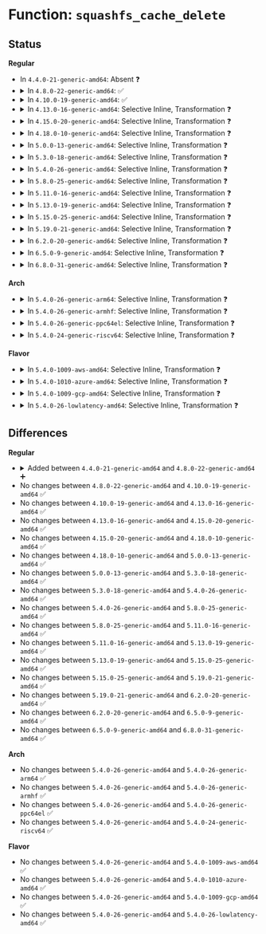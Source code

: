 # Function: <code>squashfs_cache_delete</code>

## Status
<b>Regular</b>
<ul>
<li>
In <code>4.4.0-21-generic-amd64</code>: Absent ❓
</li>
<li>
<details>
<summary>In <code>4.8.0-22-generic-amd64</code>: ✅</summary>

```c
void squashfs_cache_delete(struct squashfs_cache * cache)
```

```json
{
  "name": "squashfs_cache_delete",
  "collision_type": "Unique Global",
  "inline_type": "No",
  "funcs": [
    {
      "addr": 18446744071582127760,
      "name": "squashfs_cache_delete",
      "external": true,
      "loc": "fs/squashfs/cache.c:210",
      "file": "fs/squashfs/cache.c",
      "inline": "seen, unknown",
      "caller_inline": [],
      "caller_func": [
        "fs/squashfs/cache.c:squashfs_cache_init",
        "fs/squashfs/super.c:squashfs_put_super",
        "fs/squashfs/super.c:squashfs_put_super",
        "fs/squashfs/super.c:squashfs_put_super",
        "fs/squashfs/super.c:squashfs_fill_super",
        "fs/squashfs/super.c:squashfs_fill_super",
        "fs/squashfs/super.c:squashfs_fill_super"
      ]
    }
  ],
  "symbols": [
    {
      "addr": 18446744071582127760,
      "name": "squashfs_cache_delete",
      "section": ".text",
      "bind": "STB_GLOBAL",
      "size": 174
    }
  ]
}
```
</details>
</li>
<li>
<details>
<summary>In <code>4.10.0-19-generic-amd64</code>: ✅</summary>

```c
void squashfs_cache_delete(struct squashfs_cache * cache)
```

```json
{
  "name": "squashfs_cache_delete",
  "collision_type": "Unique Global",
  "inline_type": "No",
  "funcs": [
    {
      "addr": 18446744071582217504,
      "name": "squashfs_cache_delete",
      "external": true,
      "loc": "fs/squashfs/cache.c:210",
      "file": "fs/squashfs/cache.c",
      "inline": "seen, unknown",
      "caller_inline": [],
      "caller_func": [
        "fs/squashfs/cache.c:squashfs_cache_init",
        "fs/squashfs/super.c:squashfs_put_super",
        "fs/squashfs/super.c:squashfs_put_super",
        "fs/squashfs/super.c:squashfs_put_super",
        "fs/squashfs/super.c:squashfs_fill_super",
        "fs/squashfs/super.c:squashfs_fill_super",
        "fs/squashfs/super.c:squashfs_fill_super"
      ]
    }
  ],
  "symbols": [
    {
      "addr": 18446744071582217504,
      "name": "squashfs_cache_delete",
      "section": ".text",
      "bind": "STB_GLOBAL",
      "size": 174
    }
  ]
}
```
</details>
</li>
<li>
<details>
<summary>In <code>4.13.0-16-generic-amd64</code>: Selective Inline, Transformation ❓</summary>

```c
void squashfs_cache_delete(struct squashfs_cache * cache)
```

```json
{
  "name": "squashfs_cache_delete",
  "collision_type": "Unique Global",
  "inline_type": "Selective",
  "funcs": [
    {
      "addr": 18446744071582303477,
      "name": "squashfs_cache_delete",
      "external": true,
      "loc": "fs/squashfs/cache.c:210",
      "file": "fs/squashfs/cache.c",
      "inline": "not declared, inlined",
      "caller_inline": [
        "fs/squashfs/cache.c:squashfs_cache_init"
      ],
      "caller_func": [
        "fs/squashfs/cache.c:squashfs_cache_init",
        "fs/squashfs/super.c:squashfs_put_super",
        "fs/squashfs/super.c:squashfs_put_super",
        "fs/squashfs/super.c:squashfs_put_super",
        "fs/squashfs/super.c:squashfs_fill_super",
        "fs/squashfs/super.c:squashfs_fill_super",
        "fs/squashfs/super.c:squashfs_fill_super"
      ]
    }
  ],
  "symbols": [
    {
      "addr": 18446744071582301552,
      "name": "squashfs_cache_delete.part.0",
      "section": ".text",
      "bind": "STB_LOCAL",
      "size": 164
    },
    {
      "addr": 18446744071582302944,
      "name": "squashfs_cache_delete",
      "section": ".text",
      "bind": "STB_GLOBAL",
      "size": 23
    }
  ]
}
```
</details>
</li>
<li>
<details>
<summary>In <code>4.15.0-20-generic-amd64</code>: Selective Inline, Transformation ❓</summary>

```c
void squashfs_cache_delete(struct squashfs_cache * cache)
```

```json
{
  "name": "squashfs_cache_delete",
  "collision_type": "Unique Global",
  "inline_type": "Selective",
  "funcs": [
    {
      "addr": 18446744071582452597,
      "name": "squashfs_cache_delete",
      "external": true,
      "loc": "fs/squashfs/cache.c:210",
      "file": "fs/squashfs/cache.c",
      "inline": "not declared, inlined",
      "caller_inline": [
        "fs/squashfs/cache.c:squashfs_cache_init"
      ],
      "caller_func": [
        "fs/squashfs/cache.c:squashfs_cache_init",
        "fs/squashfs/super.c:squashfs_put_super",
        "fs/squashfs/super.c:squashfs_put_super",
        "fs/squashfs/super.c:squashfs_put_super",
        "fs/squashfs/super.c:squashfs_fill_super",
        "fs/squashfs/super.c:squashfs_fill_super",
        "fs/squashfs/super.c:squashfs_fill_super"
      ]
    }
  ],
  "symbols": [
    {
      "addr": 18446744071582450672,
      "name": "squashfs_cache_delete.part.0",
      "section": ".text",
      "bind": "STB_LOCAL",
      "size": 164
    },
    {
      "addr": 18446744071582452064,
      "name": "squashfs_cache_delete",
      "section": ".text",
      "bind": "STB_GLOBAL",
      "size": 23
    }
  ]
}
```
</details>
</li>
<li>
<details>
<summary>In <code>4.18.0-10-generic-amd64</code>: Selective Inline, Transformation ❓</summary>

```c
void squashfs_cache_delete(struct squashfs_cache * cache)
```

```json
{
  "name": "squashfs_cache_delete",
  "collision_type": "Unique Global",
  "inline_type": "Selective",
  "funcs": [
    {
      "addr": 18446744071582643971,
      "name": "squashfs_cache_delete",
      "external": true,
      "loc": "fs/squashfs/cache.c:210",
      "file": "fs/squashfs/cache.c",
      "inline": "not declared, inlined",
      "caller_inline": [
        "fs/squashfs/cache.c:squashfs_cache_init"
      ],
      "caller_func": [
        "fs/squashfs/cache.c:squashfs_cache_init",
        "fs/squashfs/super.c:squashfs_put_super",
        "fs/squashfs/super.c:squashfs_put_super",
        "fs/squashfs/super.c:squashfs_put_super",
        "fs/squashfs/super.c:squashfs_fill_super",
        "fs/squashfs/super.c:squashfs_fill_super",
        "fs/squashfs/super.c:squashfs_fill_super"
      ]
    }
  ],
  "symbols": [
    {
      "addr": 18446744071582641072,
      "name": "squashfs_cache_delete.part.0",
      "section": ".text",
      "bind": "STB_LOCAL",
      "size": 168
    },
    {
      "addr": 18446744071582642624,
      "name": "squashfs_cache_delete",
      "section": ".text",
      "bind": "STB_GLOBAL",
      "size": 22
    }
  ]
}
```
</details>
</li>
<li>
<details>
<summary>In <code>5.0.0-13-generic-amd64</code>: Selective Inline, Transformation ❓</summary>

```c
void squashfs_cache_delete(struct squashfs_cache * cache)
```

```json
{
  "name": "squashfs_cache_delete",
  "collision_type": "Unique Global",
  "inline_type": "Selective",
  "funcs": [
    {
      "addr": 18446744071582745747,
      "name": "squashfs_cache_delete",
      "external": true,
      "loc": "fs/squashfs/cache.c:210",
      "file": "fs/squashfs/cache.c",
      "inline": "not declared, inlined",
      "caller_inline": [
        "fs/squashfs/cache.c:squashfs_cache_init"
      ],
      "caller_func": [
        "fs/squashfs/cache.c:squashfs_cache_init",
        "fs/squashfs/super.c:squashfs_put_super",
        "fs/squashfs/super.c:squashfs_put_super",
        "fs/squashfs/super.c:squashfs_put_super",
        "fs/squashfs/super.c:squashfs_fill_super",
        "fs/squashfs/super.c:squashfs_fill_super",
        "fs/squashfs/super.c:squashfs_fill_super"
      ]
    }
  ],
  "symbols": [
    {
      "addr": 18446744071582742848,
      "name": "squashfs_cache_delete.part.0",
      "section": ".text",
      "bind": "STB_LOCAL",
      "size": 168
    },
    {
      "addr": 18446744071582744400,
      "name": "squashfs_cache_delete",
      "section": ".text",
      "bind": "STB_GLOBAL",
      "size": 22
    }
  ]
}
```
</details>
</li>
<li>
<details>
<summary>In <code>5.3.0-18-generic-amd64</code>: Selective Inline, Transformation ❓</summary>

```c
void squashfs_cache_delete(struct squashfs_cache * cache)
```

```json
{
  "name": "squashfs_cache_delete",
  "collision_type": "Unique Global",
  "inline_type": "Selective",
  "funcs": [
    {
      "addr": 18446744071582919795,
      "name": "squashfs_cache_delete",
      "external": true,
      "loc": "fs/squashfs/cache.c:197",
      "file": "fs/squashfs/cache.c",
      "inline": "not declared, inlined",
      "caller_inline": [
        "fs/squashfs/cache.c:squashfs_cache_init"
      ],
      "caller_func": [
        "fs/squashfs/cache.c:squashfs_cache_init",
        "fs/squashfs/super.c:squashfs_put_super",
        "fs/squashfs/super.c:squashfs_put_super",
        "fs/squashfs/super.c:squashfs_put_super",
        "fs/squashfs/super.c:squashfs_fill_super",
        "fs/squashfs/super.c:squashfs_fill_super",
        "fs/squashfs/super.c:squashfs_fill_super"
      ]
    }
  ],
  "symbols": [
    {
      "addr": 18446744071582916880,
      "name": "squashfs_cache_delete.part.0",
      "section": ".text",
      "bind": "STB_LOCAL",
      "size": 168
    },
    {
      "addr": 18446744071582918432,
      "name": "squashfs_cache_delete",
      "section": ".text",
      "bind": "STB_GLOBAL",
      "size": 22
    }
  ]
}
```
</details>
</li>
<li>
<details>
<summary>In <code>5.4.0-26-generic-amd64</code>: Selective Inline, Transformation ❓</summary>

```c
void squashfs_cache_delete(struct squashfs_cache * cache)
```

```json
{
  "name": "squashfs_cache_delete",
  "collision_type": "Unique Global",
  "inline_type": "Selective",
  "funcs": [
    {
      "addr": 18446744071583026339,
      "name": "squashfs_cache_delete",
      "external": true,
      "loc": "fs/squashfs/cache.c:197",
      "file": "fs/squashfs/cache.c",
      "inline": "not declared, inlined",
      "caller_inline": [
        "fs/squashfs/cache.c:squashfs_cache_init"
      ],
      "caller_func": [
        "fs/squashfs/cache.c:squashfs_cache_init",
        "fs/squashfs/super.c:squashfs_put_super",
        "fs/squashfs/super.c:squashfs_put_super",
        "fs/squashfs/super.c:squashfs_put_super",
        "fs/squashfs/super.c:squashfs_fill_super",
        "fs/squashfs/super.c:squashfs_fill_super",
        "fs/squashfs/super.c:squashfs_fill_super"
      ]
    }
  ],
  "symbols": [
    {
      "addr": 18446744071583023424,
      "name": "squashfs_cache_delete.part.0",
      "section": ".text",
      "bind": "STB_LOCAL",
      "size": 168
    },
    {
      "addr": 18446744071583024976,
      "name": "squashfs_cache_delete",
      "section": ".text",
      "bind": "STB_GLOBAL",
      "size": 22
    }
  ]
}
```
</details>
</li>
<li>
<details>
<summary>In <code>5.8.0-25-generic-amd64</code>: Selective Inline, Transformation ❓</summary>

```c
void squashfs_cache_delete(struct squashfs_cache * cache)
```

```json
{
  "name": "squashfs_cache_delete",
  "collision_type": "Unique Global",
  "inline_type": "Selective",
  "funcs": [
    {
      "addr": 18446744071583344147,
      "name": "squashfs_cache_delete",
      "external": true,
      "loc": "fs/squashfs/cache.c:197",
      "file": "fs/squashfs/cache.c",
      "inline": "not declared, inlined",
      "caller_inline": [
        "fs/squashfs/cache.c:squashfs_cache_init"
      ],
      "caller_func": [
        "fs/squashfs/cache.c:squashfs_cache_init",
        "fs/squashfs/super.c:squashfs_put_super",
        "fs/squashfs/super.c:squashfs_put_super",
        "fs/squashfs/super.c:squashfs_put_super",
        "fs/squashfs/super.c:squashfs_fill_super",
        "fs/squashfs/super.c:squashfs_fill_super",
        "fs/squashfs/super.c:squashfs_fill_super"
      ]
    }
  ],
  "symbols": [
    {
      "addr": 18446744071583341216,
      "name": "squashfs_cache_delete.part.0",
      "section": ".text",
      "bind": "STB_LOCAL",
      "size": 168
    },
    {
      "addr": 18446744071583342784,
      "name": "squashfs_cache_delete",
      "section": ".text",
      "bind": "STB_GLOBAL",
      "size": 22
    }
  ]
}
```
</details>
</li>
<li>
<details>
<summary>In <code>5.11.0-16-generic-amd64</code>: Selective Inline, Transformation ❓</summary>

```c
void squashfs_cache_delete(struct squashfs_cache * cache)
```

```json
{
  "name": "squashfs_cache_delete",
  "collision_type": "Unique Global",
  "inline_type": "Selective",
  "funcs": [
    {
      "addr": 18446744071591351292,
      "name": "squashfs_cache_delete",
      "external": true,
      "loc": "fs/squashfs/cache.c:197",
      "file": "fs/squashfs/cache.c",
      "inline": "not declared, inlined",
      "caller_inline": [
        "fs/squashfs/cache.c:squashfs_cache_init"
      ],
      "caller_func": [
        "fs/squashfs/cache.c:squashfs_cache_init",
        "fs/squashfs/super.c:squashfs_put_super",
        "fs/squashfs/super.c:squashfs_put_super",
        "fs/squashfs/super.c:squashfs_put_super",
        "fs/squashfs/super.c:squashfs_fill_super",
        "fs/squashfs/super.c:squashfs_fill_super",
        "fs/squashfs/super.c:squashfs_fill_super"
      ]
    }
  ],
  "symbols": [
    {
      "addr": 18446744071583457728,
      "name": "squashfs_cache_delete.part.0",
      "section": ".text",
      "bind": "STB_LOCAL",
      "size": 168
    },
    {
      "addr": 18446744071583459248,
      "name": "squashfs_cache_delete",
      "section": ".text",
      "bind": "STB_GLOBAL",
      "size": 22
    }
  ]
}
```
</details>
</li>
<li>
<details>
<summary>In <code>5.13.0-19-generic-amd64</code>: Selective Inline, Transformation ❓</summary>

```c
void squashfs_cache_delete(struct squashfs_cache * cache)
```

```json
{
  "name": "squashfs_cache_delete",
  "collision_type": "Unique Global",
  "inline_type": "Selective",
  "funcs": [
    {
      "addr": 18446744071591294176,
      "name": "squashfs_cache_delete",
      "external": true,
      "loc": "fs/squashfs/cache.c:197",
      "file": "fs/squashfs/cache.c",
      "inline": "not declared, inlined",
      "caller_inline": [
        "fs/squashfs/cache.c:squashfs_cache_init"
      ],
      "caller_func": [
        "fs/squashfs/cache.c:squashfs_cache_init",
        "fs/squashfs/super.c:squashfs_put_super",
        "fs/squashfs/super.c:squashfs_put_super",
        "fs/squashfs/super.c:squashfs_put_super",
        "fs/squashfs/super.c:squashfs_fill_super",
        "fs/squashfs/super.c:squashfs_fill_super",
        "fs/squashfs/super.c:squashfs_fill_super"
      ]
    }
  ],
  "symbols": [
    {
      "addr": 18446744071583480144,
      "name": "squashfs_cache_delete.part.0",
      "section": ".text",
      "bind": "STB_LOCAL",
      "size": 168
    },
    {
      "addr": 18446744071583481216,
      "name": "squashfs_cache_delete",
      "section": ".text",
      "bind": "STB_GLOBAL",
      "size": 22
    }
  ]
}
```
</details>
</li>
<li>
<details>
<summary>In <code>5.15.0-25-generic-amd64</code>: Selective Inline, Transformation ❓</summary>

```c
void squashfs_cache_delete(struct squashfs_cache * cache)
```

```json
{
  "name": "squashfs_cache_delete",
  "collision_type": "Unique Global",
  "inline_type": "Selective",
  "funcs": [
    {
      "addr": 18446744071592275757,
      "name": "squashfs_cache_delete",
      "external": true,
      "loc": "fs/squashfs/cache.c:197",
      "file": "fs/squashfs/cache.c",
      "inline": "not declared, inlined",
      "caller_inline": [
        "fs/squashfs/cache.c:squashfs_cache_init"
      ],
      "caller_func": [
        "fs/squashfs/cache.c:squashfs_cache_init",
        "fs/squashfs/super.c:squashfs_put_super",
        "fs/squashfs/super.c:squashfs_put_super",
        "fs/squashfs/super.c:squashfs_put_super",
        "fs/squashfs/super.c:squashfs_fill_super",
        "fs/squashfs/super.c:squashfs_fill_super",
        "fs/squashfs/super.c:squashfs_fill_super"
      ]
    }
  ],
  "symbols": [
    {
      "addr": 18446744071583834544,
      "name": "squashfs_cache_delete.part.0",
      "section": ".text",
      "bind": "STB_LOCAL",
      "size": 168
    },
    {
      "addr": 18446744071583835616,
      "name": "squashfs_cache_delete",
      "section": ".text",
      "bind": "STB_GLOBAL",
      "size": 22
    }
  ]
}
```
</details>
</li>
<li>
<details>
<summary>In <code>5.19.0-21-generic-amd64</code>: Selective Inline, Transformation ❓</summary>

```c
void squashfs_cache_delete(struct squashfs_cache * cache)
```

```json
{
  "name": "squashfs_cache_delete",
  "collision_type": "Unique Global",
  "inline_type": "Selective",
  "funcs": [
    {
      "addr": 18446744071594057600,
      "name": "squashfs_cache_delete",
      "external": true,
      "loc": "fs/squashfs/cache.c:197",
      "file": "fs/squashfs/cache.c",
      "inline": "not declared, inlined",
      "caller_inline": [
        "fs/squashfs/cache.c:squashfs_cache_init"
      ],
      "caller_func": [
        "fs/squashfs/cache.c:squashfs_cache_init",
        "fs/squashfs/super.c:squashfs_put_super",
        "fs/squashfs/super.c:squashfs_put_super",
        "fs/squashfs/super.c:squashfs_put_super",
        "fs/squashfs/super.c:squashfs_fill_super",
        "fs/squashfs/super.c:squashfs_fill_super",
        "fs/squashfs/super.c:squashfs_fill_super"
      ]
    }
  ],
  "symbols": [
    {
      "addr": 18446744071584402432,
      "name": "squashfs_cache_delete.part.0",
      "section": ".text",
      "bind": "STB_LOCAL",
      "size": 178
    },
    {
      "addr": 18446744071584403680,
      "name": "squashfs_cache_delete",
      "section": ".text",
      "bind": "STB_GLOBAL",
      "size": 34
    }
  ]
}
```
</details>
</li>
<li>
<details>
<summary>In <code>6.2.0-20-generic-amd64</code>: Selective Inline, Transformation ❓</summary>

```c
void squashfs_cache_delete(struct squashfs_cache * cache)
```

```json
{
  "name": "squashfs_cache_delete",
  "collision_type": "Unique Global",
  "inline_type": "Selective",
  "funcs": [
    {
      "addr": 18446744071585059301,
      "name": "squashfs_cache_delete",
      "external": true,
      "loc": "fs/squashfs/cache.c:197",
      "file": "fs/squashfs/cache.c",
      "inline": "not declared, inlined",
      "caller_inline": [
        "fs/squashfs/cache.c:squashfs_cache_init"
      ],
      "caller_func": [
        "fs/squashfs/cache.c:squashfs_cache_init",
        "fs/squashfs/super.c:squashfs_put_super",
        "fs/squashfs/super.c:squashfs_put_super",
        "fs/squashfs/super.c:squashfs_put_super",
        "fs/squashfs/super.c:squashfs_fill_super",
        "fs/squashfs/super.c:squashfs_fill_super",
        "fs/squashfs/super.c:squashfs_fill_super"
      ]
    }
  ],
  "symbols": [
    {
      "addr": 18446744071585057520,
      "name": "squashfs_cache_delete.part.0",
      "section": ".text",
      "bind": "STB_LOCAL",
      "size": 178
    },
    {
      "addr": 18446744071585058832,
      "name": "squashfs_cache_delete",
      "section": ".text",
      "bind": "STB_GLOBAL",
      "size": 34
    }
  ]
}
```
</details>
</li>
<li>
<details>
<summary>In <code>6.5.0-9-generic-amd64</code>: Selective Inline, Transformation ❓</summary>

```c
void squashfs_cache_delete(struct squashfs_cache * cache)
```

```json
{
  "name": "squashfs_cache_delete",
  "collision_type": "Unique Global",
  "inline_type": "Selective",
  "funcs": [
    {
      "addr": 18446744071585288482,
      "name": "squashfs_cache_delete",
      "external": true,
      "loc": "fs/squashfs/cache.c:197",
      "file": "fs/squashfs/cache.c",
      "inline": "not declared, inlined",
      "caller_inline": [
        "fs/squashfs/cache.c:squashfs_cache_init"
      ],
      "caller_func": [
        "fs/squashfs/cache.c:squashfs_cache_init",
        "fs/squashfs/super.c:squashfs_put_super",
        "fs/squashfs/super.c:squashfs_put_super",
        "fs/squashfs/super.c:squashfs_put_super",
        "fs/squashfs/super.c:squashfs_fill_super",
        "fs/squashfs/super.c:squashfs_fill_super",
        "fs/squashfs/super.c:squashfs_fill_super"
      ]
    }
  ],
  "symbols": [
    {
      "addr": 18446744071585286720,
      "name": "squashfs_cache_delete.part.0",
      "section": ".text",
      "bind": "STB_LOCAL",
      "size": 173
    },
    {
      "addr": 18446744071585288016,
      "name": "squashfs_cache_delete",
      "section": ".text",
      "bind": "STB_GLOBAL",
      "size": 34
    }
  ]
}
```
</details>
</li>
<li>
<details>
<summary>In <code>6.8.0-31-generic-amd64</code>: Selective Inline, Transformation ❓</summary>

```c
void squashfs_cache_delete(struct squashfs_cache * cache)
```

```json
{
  "name": "squashfs_cache_delete",
  "collision_type": "Unique Global",
  "inline_type": "Selective",
  "funcs": [
    {
      "addr": 18446744071585522219,
      "name": "squashfs_cache_delete",
      "external": true,
      "loc": "fs/squashfs/cache.c:197",
      "file": "fs/squashfs/cache.c",
      "inline": "not declared, inlined",
      "caller_inline": [
        "fs/squashfs/cache.c:squashfs_cache_init"
      ],
      "caller_func": [
        "fs/squashfs/cache.c:squashfs_cache_init",
        "fs/squashfs/super.c:squashfs_put_super",
        "fs/squashfs/super.c:squashfs_put_super",
        "fs/squashfs/super.c:squashfs_put_super",
        "fs/squashfs/super.c:squashfs_fill_super",
        "fs/squashfs/super.c:squashfs_fill_super",
        "fs/squashfs/super.c:squashfs_fill_super"
      ]
    }
  ],
  "symbols": [
    {
      "addr": 18446744071585520336,
      "name": "squashfs_cache_delete.part.0",
      "section": ".text",
      "bind": "STB_LOCAL",
      "size": 173
    },
    {
      "addr": 18446744071585521632,
      "name": "squashfs_cache_delete",
      "section": ".text",
      "bind": "STB_GLOBAL",
      "size": 34
    }
  ]
}
```
</details>
</li>
</ul>
<b>Arch</b>
<ul>
<li>
<details>
<summary>In <code>5.4.0-26-generic-arm64</code>: Selective Inline, Transformation ❓</summary>

```c
void squashfs_cache_delete(struct squashfs_cache * cache)
```

```json
{
  "name": "squashfs_cache_delete",
  "collision_type": "Unique Global",
  "inline_type": "Selective",
  "funcs": [
    {
      "addr": 18446603336494720960,
      "name": "squashfs_cache_delete",
      "external": true,
      "loc": "fs/squashfs/cache.c:197",
      "file": "fs/squashfs/cache.c",
      "inline": "not declared, inlined",
      "caller_inline": [
        "fs/squashfs/cache.c:squashfs_cache_init"
      ],
      "caller_func": [
        "fs/squashfs/cache.c:squashfs_cache_init",
        "fs/squashfs/super.c:squashfs_put_super",
        "fs/squashfs/super.c:squashfs_put_super",
        "fs/squashfs/super.c:squashfs_put_super",
        "fs/squashfs/super.c:squashfs_fill_super",
        "fs/squashfs/super.c:squashfs_fill_super",
        "fs/squashfs/super.c:squashfs_fill_super"
      ]
    }
  ],
  "symbols": [
    {
      "addr": 18446603336494718616,
      "name": "squashfs_cache_delete.part.0",
      "section": ".text",
      "bind": "STB_LOCAL",
      "size": 240
    },
    {
      "addr": 18446603336494720416,
      "name": "squashfs_cache_delete",
      "section": ".text",
      "bind": "STB_GLOBAL",
      "size": 48
    }
  ]
}
```
</details>
</li>
<li>
<details>
<summary>In <code>5.4.0-26-generic-armhf</code>: Selective Inline, Transformation ❓</summary>

```c
void squashfs_cache_delete(struct squashfs_cache * cache)
```

```json
{
  "name": "squashfs_cache_delete",
  "collision_type": "Unique Global",
  "inline_type": "Selective",
  "funcs": [
    {
      "addr": 3228155604,
      "name": "squashfs_cache_delete",
      "external": true,
      "loc": "fs/squashfs/cache.c:197",
      "file": "fs/squashfs/cache.c",
      "inline": "not declared, inlined",
      "caller_inline": [
        "fs/squashfs/cache.c:squashfs_cache_init"
      ],
      "caller_func": [
        "fs/squashfs/cache.c:squashfs_cache_init",
        "fs/squashfs/super.c:squashfs_put_super",
        "fs/squashfs/super.c:squashfs_put_super",
        "fs/squashfs/super.c:squashfs_put_super",
        "fs/squashfs/super.c:squashfs_fill_super",
        "fs/squashfs/super.c:squashfs_fill_super",
        "fs/squashfs/super.c:squashfs_fill_super"
      ]
    }
  ],
  "symbols": [
    {
      "addr": 3228153572,
      "name": "squashfs_cache_delete.part.0",
      "section": ".text",
      "bind": "STB_LOCAL",
      "size": 180
    },
    {
      "addr": 3228155124,
      "name": "squashfs_cache_delete",
      "section": ".text",
      "bind": "STB_GLOBAL",
      "size": 36
    }
  ]
}
```
</details>
</li>
<li>
<details>
<summary>In <code>5.4.0-26-generic-ppc64el</code>: Selective Inline, Transformation ❓</summary>

```c
void squashfs_cache_delete(struct squashfs_cache * cache)
```

```json
{
  "name": "squashfs_cache_delete",
  "collision_type": "Unique Global",
  "inline_type": "Selective",
  "funcs": [
    {
      "addr": 13835058055288542328,
      "name": "squashfs_cache_delete",
      "external": true,
      "loc": "fs/squashfs/cache.c:197",
      "file": "fs/squashfs/cache.c",
      "inline": "not declared, inlined",
      "caller_inline": [
        "fs/squashfs/cache.c:squashfs_cache_init"
      ],
      "caller_func": [
        "fs/squashfs/cache.c:squashfs_cache_init",
        "fs/squashfs/super.c:squashfs_put_super",
        "fs/squashfs/super.c:squashfs_put_super",
        "fs/squashfs/super.c:squashfs_put_super",
        "fs/squashfs/super.c:squashfs_fill_super",
        "fs/squashfs/super.c:squashfs_fill_super",
        "fs/squashfs/super.c:squashfs_fill_super"
      ]
    }
  ],
  "symbols": [
    {
      "addr": 13835058055288539168,
      "name": "squashfs_cache_delete.part.0",
      "section": ".text",
      "bind": "STB_LOCAL",
      "size": 312
    },
    {
      "addr": 13835058055288541648,
      "name": "squashfs_cache_delete",
      "section": ".text",
      "bind": "STB_GLOBAL",
      "size": 28
    }
  ]
}
```
</details>
</li>
<li>
<details>
<summary>In <code>5.4.0-24-generic-riscv64</code>: Selective Inline, Transformation ❓</summary>

```c
void squashfs_cache_delete(struct squashfs_cache * cache)
```

```json
{
  "name": "squashfs_cache_delete",
  "collision_type": "Unique Global",
  "inline_type": "Selective",
  "funcs": [
    {
      "addr": 18446743936274069366,
      "name": "squashfs_cache_delete",
      "external": true,
      "loc": "fs/squashfs/cache.c:197",
      "file": "fs/squashfs/cache.c",
      "inline": "not declared, inlined",
      "caller_inline": [
        "fs/squashfs/cache.c:squashfs_cache_init"
      ],
      "caller_func": [
        "fs/squashfs/cache.c:squashfs_cache_init",
        "fs/squashfs/super.c:squashfs_put_super",
        "fs/squashfs/super.c:squashfs_put_super",
        "fs/squashfs/super.c:squashfs_put_super",
        "fs/squashfs/super.c:squashfs_fill_super",
        "fs/squashfs/super.c:squashfs_fill_super",
        "fs/squashfs/super.c:squashfs_fill_super"
      ]
    }
  ],
  "symbols": [
    {
      "addr": 18446743936274067146,
      "name": "squashfs_cache_delete.part.0",
      "section": ".text",
      "bind": "STB_LOCAL",
      "size": 208
    },
    {
      "addr": 18446743936274068870,
      "name": "squashfs_cache_delete",
      "section": ".text",
      "bind": "STB_GLOBAL",
      "size": 44
    }
  ]
}
```
</details>
</li>
</ul>
<b>Flavor</b>
<ul>
<li>
<details>
<summary>In <code>5.4.0-1009-aws-amd64</code>: Selective Inline, Transformation ❓</summary>

```c
void squashfs_cache_delete(struct squashfs_cache * cache)
```

```json
{
  "name": "squashfs_cache_delete",
  "collision_type": "Unique Global",
  "inline_type": "Selective",
  "funcs": [
    {
      "addr": 18446744071582995075,
      "name": "squashfs_cache_delete",
      "external": true,
      "loc": "fs/squashfs/cache.c:197",
      "file": "fs/squashfs/cache.c",
      "inline": "not declared, inlined",
      "caller_inline": [
        "fs/squashfs/cache.c:squashfs_cache_init"
      ],
      "caller_func": [
        "fs/squashfs/cache.c:squashfs_cache_init",
        "fs/squashfs/super.c:squashfs_put_super",
        "fs/squashfs/super.c:squashfs_put_super",
        "fs/squashfs/super.c:squashfs_put_super",
        "fs/squashfs/super.c:squashfs_fill_super",
        "fs/squashfs/super.c:squashfs_fill_super",
        "fs/squashfs/super.c:squashfs_fill_super"
      ]
    }
  ],
  "symbols": [
    {
      "addr": 18446744071582992160,
      "name": "squashfs_cache_delete.part.0",
      "section": ".text",
      "bind": "STB_LOCAL",
      "size": 168
    },
    {
      "addr": 18446744071582993712,
      "name": "squashfs_cache_delete",
      "section": ".text",
      "bind": "STB_GLOBAL",
      "size": 22
    }
  ]
}
```
</details>
</li>
<li>
<details>
<summary>In <code>5.4.0-1010-azure-amd64</code>: Selective Inline, Transformation ❓</summary>

```c
void squashfs_cache_delete(struct squashfs_cache * cache)
```

```json
{
  "name": "squashfs_cache_delete",
  "collision_type": "Unique Global",
  "inline_type": "Selective",
  "funcs": [
    {
      "addr": 18446744071582932227,
      "name": "squashfs_cache_delete",
      "external": true,
      "loc": "fs/squashfs/cache.c:197",
      "file": "fs/squashfs/cache.c",
      "inline": "not declared, inlined",
      "caller_inline": [
        "fs/squashfs/cache.c:squashfs_cache_init"
      ],
      "caller_func": [
        "fs/squashfs/cache.c:squashfs_cache_init",
        "fs/squashfs/super.c:squashfs_put_super",
        "fs/squashfs/super.c:squashfs_put_super",
        "fs/squashfs/super.c:squashfs_put_super",
        "fs/squashfs/super.c:squashfs_fill_super",
        "fs/squashfs/super.c:squashfs_fill_super",
        "fs/squashfs/super.c:squashfs_fill_super"
      ]
    }
  ],
  "symbols": [
    {
      "addr": 18446744071582929312,
      "name": "squashfs_cache_delete.part.0",
      "section": ".text",
      "bind": "STB_LOCAL",
      "size": 168
    },
    {
      "addr": 18446744071582930864,
      "name": "squashfs_cache_delete",
      "section": ".text",
      "bind": "STB_GLOBAL",
      "size": 22
    }
  ]
}
```
</details>
</li>
<li>
<details>
<summary>In <code>5.4.0-1009-gcp-amd64</code>: Selective Inline, Transformation ❓</summary>

```c
void squashfs_cache_delete(struct squashfs_cache * cache)
```

```json
{
  "name": "squashfs_cache_delete",
  "collision_type": "Unique Global",
  "inline_type": "Selective",
  "funcs": [
    {
      "addr": 18446744071582983683,
      "name": "squashfs_cache_delete",
      "external": true,
      "loc": "fs/squashfs/cache.c:197",
      "file": "fs/squashfs/cache.c",
      "inline": "not declared, inlined",
      "caller_inline": [
        "fs/squashfs/cache.c:squashfs_cache_init"
      ],
      "caller_func": [
        "fs/squashfs/cache.c:squashfs_cache_init",
        "fs/squashfs/super.c:squashfs_put_super",
        "fs/squashfs/super.c:squashfs_put_super",
        "fs/squashfs/super.c:squashfs_put_super",
        "fs/squashfs/super.c:squashfs_fill_super",
        "fs/squashfs/super.c:squashfs_fill_super",
        "fs/squashfs/super.c:squashfs_fill_super"
      ]
    }
  ],
  "symbols": [
    {
      "addr": 18446744071582980768,
      "name": "squashfs_cache_delete.part.0",
      "section": ".text",
      "bind": "STB_LOCAL",
      "size": 168
    },
    {
      "addr": 18446744071582982320,
      "name": "squashfs_cache_delete",
      "section": ".text",
      "bind": "STB_GLOBAL",
      "size": 22
    }
  ]
}
```
</details>
</li>
<li>
<details>
<summary>In <code>5.4.0-26-lowlatency-amd64</code>: Selective Inline, Transformation ❓</summary>

```c
void squashfs_cache_delete(struct squashfs_cache * cache)
```

```json
{
  "name": "squashfs_cache_delete",
  "collision_type": "Unique Global",
  "inline_type": "Selective",
  "funcs": [
    {
      "addr": 18446744071583072755,
      "name": "squashfs_cache_delete",
      "external": true,
      "loc": "fs/squashfs/cache.c:197",
      "file": "fs/squashfs/cache.c",
      "inline": "not declared, inlined",
      "caller_inline": [
        "fs/squashfs/cache.c:squashfs_cache_init"
      ],
      "caller_func": [
        "fs/squashfs/cache.c:squashfs_cache_init",
        "fs/squashfs/super.c:squashfs_put_super",
        "fs/squashfs/super.c:squashfs_put_super",
        "fs/squashfs/super.c:squashfs_put_super",
        "fs/squashfs/super.c:squashfs_fill_super",
        "fs/squashfs/super.c:squashfs_fill_super",
        "fs/squashfs/super.c:squashfs_fill_super"
      ]
    }
  ],
  "symbols": [
    {
      "addr": 18446744071583069856,
      "name": "squashfs_cache_delete.part.0",
      "section": ".text",
      "bind": "STB_LOCAL",
      "size": 168
    },
    {
      "addr": 18446744071583071392,
      "name": "squashfs_cache_delete",
      "section": ".text",
      "bind": "STB_GLOBAL",
      "size": 22
    }
  ]
}
```
</details>
</li>
</ul>

## Differences
<b>Regular</b>
<ul>
<li>
<details>
<summary>Added between <code>4.4.0-21-generic-amd64</code> and <code>4.8.0-22-generic-amd64</code> ➕</summary>

```c
void squashfs_cache_delete(struct squashfs_cache * cache)
```
</details>
</li>
<li>
No changes between <code>4.8.0-22-generic-amd64</code> and <code>4.10.0-19-generic-amd64</code> ✅
</li>
<li>
No changes between <code>4.10.0-19-generic-amd64</code> and <code>4.13.0-16-generic-amd64</code> ✅
</li>
<li>
No changes between <code>4.13.0-16-generic-amd64</code> and <code>4.15.0-20-generic-amd64</code> ✅
</li>
<li>
No changes between <code>4.15.0-20-generic-amd64</code> and <code>4.18.0-10-generic-amd64</code> ✅
</li>
<li>
No changes between <code>4.18.0-10-generic-amd64</code> and <code>5.0.0-13-generic-amd64</code> ✅
</li>
<li>
No changes between <code>5.0.0-13-generic-amd64</code> and <code>5.3.0-18-generic-amd64</code> ✅
</li>
<li>
No changes between <code>5.3.0-18-generic-amd64</code> and <code>5.4.0-26-generic-amd64</code> ✅
</li>
<li>
No changes between <code>5.4.0-26-generic-amd64</code> and <code>5.8.0-25-generic-amd64</code> ✅
</li>
<li>
No changes between <code>5.8.0-25-generic-amd64</code> and <code>5.11.0-16-generic-amd64</code> ✅
</li>
<li>
No changes between <code>5.11.0-16-generic-amd64</code> and <code>5.13.0-19-generic-amd64</code> ✅
</li>
<li>
No changes between <code>5.13.0-19-generic-amd64</code> and <code>5.15.0-25-generic-amd64</code> ✅
</li>
<li>
No changes between <code>5.15.0-25-generic-amd64</code> and <code>5.19.0-21-generic-amd64</code> ✅
</li>
<li>
No changes between <code>5.19.0-21-generic-amd64</code> and <code>6.2.0-20-generic-amd64</code> ✅
</li>
<li>
No changes between <code>6.2.0-20-generic-amd64</code> and <code>6.5.0-9-generic-amd64</code> ✅
</li>
<li>
No changes between <code>6.5.0-9-generic-amd64</code> and <code>6.8.0-31-generic-amd64</code> ✅
</li>
</ul>
<b>Arch</b>
<ul>
<li>
No changes between <code>5.4.0-26-generic-amd64</code> and <code>5.4.0-26-generic-arm64</code> ✅
</li>
<li>
No changes between <code>5.4.0-26-generic-amd64</code> and <code>5.4.0-26-generic-armhf</code> ✅
</li>
<li>
No changes between <code>5.4.0-26-generic-amd64</code> and <code>5.4.0-26-generic-ppc64el</code> ✅
</li>
<li>
No changes between <code>5.4.0-26-generic-amd64</code> and <code>5.4.0-24-generic-riscv64</code> ✅
</li>
</ul>
<b>Flavor</b>
<ul>
<li>
No changes between <code>5.4.0-26-generic-amd64</code> and <code>5.4.0-1009-aws-amd64</code> ✅
</li>
<li>
No changes between <code>5.4.0-26-generic-amd64</code> and <code>5.4.0-1010-azure-amd64</code> ✅
</li>
<li>
No changes between <code>5.4.0-26-generic-amd64</code> and <code>5.4.0-1009-gcp-amd64</code> ✅
</li>
<li>
No changes between <code>5.4.0-26-generic-amd64</code> and <code>5.4.0-26-lowlatency-amd64</code> ✅
</li>
</ul>
